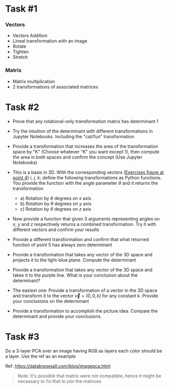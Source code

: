 # Task #1

### Vectors

- Vectors Addition
- Lineal transformation with an image
- Rotate
- Tighten
- Stretch

### Matrix
- Matrix multiplication
- 2 transformations of associated matrices

# Task #2

- Prove that any rotational-only transformation matrix has determinant 1
- Try the intuition of the determinant with different transformations in Jupyter Notebooks. Including the "cat/fun" transformation
- Provide a transformation that increases the area of the transformation space by "K" (Choose whatever "K" you want except 1), then compute the area in both spaces and confirm the concept (Use Jupyter Notebooks)
- This is a basis in 3D. With the corresponding vectors ([Exercises figure at point 4](./clase.excalidraw)) $i$, $j$, $k$; define the following transformations as Python functions. You provide the function with the angle parameter $\theta$ and it returns the transformation
    - a) Rotation by $\theta$ degrees on $x$ axis
    - b) Rotation by $\theta$ degrees on $y$ axis
    - c) Rotation by $\theta$ degrees on $z$ axis

- Now provide a function that given 3 arguments representing angles on $x$, $y$ and $z$ respectively returns a combined transformation. Try it with different vectors and confirm your results
- Provide a different  transformation and confirm that what returned function of point 5 has always zero determinant
- Provide a transformation that takes any vector of the 3D space and projects it to the light-blue plane. Compute the determinant
- Provide a transformation that takes any vector of the 3D space and takes it to the purple line. What is your conclusion about the determinant?
- The easiest one: Provide a transformation of a vector in the 3D space and transform it to the vector $\vec{v} = ( 0, 0, k )$ for any constant $k$. Provide your conclusions on the determinant
- Provide a transformation to accomplish the picture idea. Compare the determinant and provide your conclusions

# Task #3

Do a 3-layer PCA over an image having RGB as layers each color should be a layer. Use the ref as an example

Ref: https://dataknowsall.com/blog/imagepca.html

> Note: It's possible that matrix were not compatible, hence it might be necessary to fix that to join the matrices
